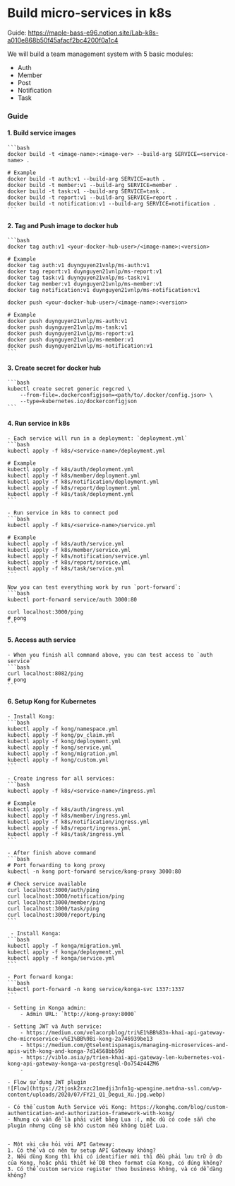 # Build micro-services in k8s

Guide: https://maple-bass-e96.notion.site/Lab-k8s-a010e868b50f45afacf2bc4200f0a1c4

We will build a team management system with 5 basic modules:
- Auth
- Member
- Post
- Notification
- Task

### Guide

#### 1. Build service images
    ```bash
    docker build -t <image-name>:<image-ver> --build-arg SERVICE=<service-name> .

    # Example
    docker build -t auth:v1 --build-arg SERVICE=auth .
    docker build -t member:v1 --build-arg SERVICE=member .
    docker build -t task:v1 --build-arg SERVICE=task .
    docker build -t report:v1 --build-arg SERVICE=report .
    docker build -t notification:v1 --build-arg SERVICE=notification .
    ```

#### 2. Tag and Push image to docker hub
    ```bash
    docker tag auth:v1 <your-docker-hub-user>/<image-name>:<version>

    # Example
    docker tag auth:v1 duynguyen21vnlp/ms-auth:v1
    docker tag report:v1 duynguyen21vnlp/ms-report:v1
    docker tag task:v1 duynguyen21vnlp/ms-task:v1
    docker tag member:v1 duynguyen21vnlp/ms-member:v1
    docker tag notification:v1 duynguyen21vnlp/ms-notification:v1

    docker push <your-docker-hub-user>/<image-name>:<version>

    # Example
    docker push duynguyen21vnlp/ms-auth:v1
    docker push duynguyen21vnlp/ms-task:v1
    docker push duynguyen21vnlp/ms-report:v1
    docker push duynguyen21vnlp/ms-member:v1
    docker push duynguyen21vnlp/ms-notification:v1
    ```

#### 3. Create secret for docker hub
    ```bash
    kubectl create secret generic regcred \
        --from-file=.dockerconfigjson=<path/to/.docker/config.json> \
        --type=kubernetes.io/dockerconfigjson
    ```

#### 4. Run service in k8s
    - Each service will run in a deployment: `deployment.yml`
    ```bash
    kubectl apply -f k8s/<service-name>/deployment.yml

    # Example
    kubectl apply -f k8s/auth/deployment.yml
    kubectl apply -f k8s/member/deployment.yml
    kubectl apply -f k8s/notification/deployment.yml
    kubectl apply -f k8s/report/deployment.yml
    kubectl apply -f k8s/task/deployment.yml
    ```

    - Run service in k8s to connect pod
    ```bash
    kubectl apply -f k8s/<service-name>/service.yml

    # Example
    kubectl apply -f k8s/auth/service.yml
    kubectl apply -f k8s/member/service.yml
    kubectl apply -f k8s/notification/service.yml
    kubectl apply -f k8s/report/service.yml
    kubectl apply -f k8s/task/service.yml
    ```

    Now you can test everything work by run `port-forward`:
    ```bash
    kubectl port-forward service/auth 3000:80

    curl localhost:3000/ping
    # pong
    ```

#### 5. Access auth service
    - When you finish all command above, you can test access to `auth service`
    ```bash
    curl localhost:8082/ping
    # pong
    ```

#### 6. Setup Kong for Kubernetes

    - Install Kong:
    ```bash
    kubectl apply -f kong/namespace.yml
    kubectl apply -f kong/pv_claim.yml
    kubectl apply -f kong/deployment.yml
    kubectl apply -f kong/service.yml
    kubectl apply -f kong/migration.yml
    kubectl apply -f kong/custom.yml
    ```

    - Create ingress for all services:
    ```bash
    kubectl apply -f k8s/<service-name>/ingress.yml

    # Example
    kubectl apply -f k8s/auth/ingress.yml
    kubectl apply -f k8s/member/ingress.yml
    kubectl apply -f k8s/notification/ingress.yml
    kubectl apply -f k8s/report/ingress.yml
    kubectl apply -f k8s/task/ingress.yml
    ```

    - After finish above command
    ```bash
    # Port forwarding to kong proxy
    kubectl -n kong port-forward service/kong-proxy 3000:80

    # Check service available
    curl localhost:3000/auth/ping
    curl localhost:3000/notification/ping
    curl localhost:3000/member/ping
    curl localhost:3000/task/ping
    curl localhost:3000/report/ping
    ```

     - Install Konga:
    ```bash
    kubectl apply -f konga/migration.yml
    kubectl apply -f konga/deployment.yml
    kubectl apply -f konga/service.yml
    ```

    - Port forward konga:
    ```bash
    kubectl port-forward -n kong service/konga-svc 1337:1337
    ```

    - Setting in Konga admin:
        - Admin URL: `http://kong-proxy:8000`

    - Setting JWT và Auth service:
        - https://medium.com/velacorpblog/tri%E1%BB%83n-khai-api-gateway-cho-microservice-v%E1%BB%9Bi-kong-2a746939be13
        - https://medium.com/@tselentispanagis/managing-microservices-and-apis-with-kong-and-konga-7d14568bb59d
        - https://viblo.asia/p/trien-khai-api-gateway-len-kubernetes-voi-kong-api-gateway-konga-va-postgresql-Do754z44ZM6
        -

    - Flow sử dụng JWT plugin
    ![Flow](https://2tjosk2rxzc21medji3nfn1g-wpengine.netdna-ssl.com/wp-content/uploads/2020/07/FY21_Q1_Degui_Xu.jpg.webp)

    - Có thể custom Auth Service với Kong: https://konghq.com/blog/custom-authentication-and-authorization-framework-with-kong/
    - Nhưng có vấn đề là phải viết bằng Lua :(, mặc dù có code sẵn cho plugin nhưng cũng sẽ khó custom nếu không biết Lua.


    - Một vài câu hỏi với API Gateway:
    1. Có thể và có nên tự setup API Gateway không?
    2. Nếu dùng Kong thì khi có identifier mới thì đều phải lưu trữ ở db của Kong, hoặc phải thiết kế DB theo format của Kong, có đúng không?
    3. Có thể custom service register theo business không, và có dễ dàng không?





